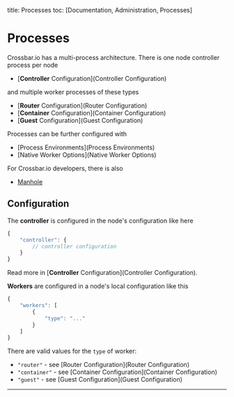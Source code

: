 title: Processes
toc: [Documentation, Administration, Processes]

# Processes

Crossbar.io has a multi-process architecture. There is one node controller process per node

* [**Controller** Configuration](Controller Configuration)

and multiple worker processes of these types

* [**Router** Configuration](Router Configuration)
* [**Container** Configuration](Container Configuration)
* [**Guest** Configuration](Guest Configuration)

Processes can be further configured with

* [Process Environments](Process Environments)
* [Native Worker Options](Native Worker Options)

For Crossbar.io developers, there is also

* [Manhole](Manhole)

## Configuration

The **controller** is configured in the node's configuration like here

```javascript
{
    "controller": {
        // controller configuration
    }
}
```

Read more in [**Controller** Configuration](Controller Configuration).

**Workers** are configured in a node's local configuration like this

```javascript
{
    "workers": [
        {
            "type": "..."
        }
    ]
}
```

There are valid values for the `type` of worker:

* `"router"` - see [Router Configuration](Router Configuration)
* `"container"` - see [Container Configuration](Container Configuration)
* `"guest"` - see [Guest Configuration](Guest Configuration)

---